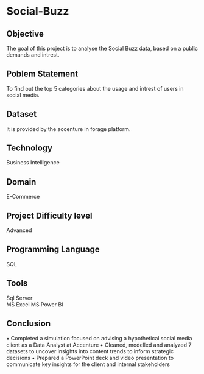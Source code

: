 # Social-Buzz
## Objective  
The goal of this project is to analyse the Social Buzz data, based on a public demands and intrest.

## Poblem Statement 

To find out the top 5 categories about the usage and intrest of users in social media. 
## Dataset 

It is provided by the accenture in forage platform.

## Technology 

Business Intelligence

## Domain 

E-Commerce 

## Project Difficulty level 

Advanced

## Programming Language 

SQL

## Tools 

Sql Server  
MS Excel 
MS Power BI

## Conclusion 

•	Completed a simulation focused on advising a hypothetical social media client as a Data Analyst at Accenture
•	Cleaned, modelled and analyzed 7 datasets to uncover insights into content trends to inform strategic decisions
•	 Prepared a PowerPoint deck and video presentation to communicate key insights for the client and internal stakeholders


